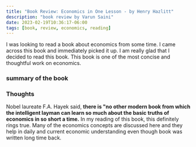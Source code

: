 ```yaml
---
title: "Book Review: Economics in One Lesson - by Henry Hazlitt"
description: "book review by Varun Saini"
date: 2023-02-19T10:36:17-06:00
tags: [book, review, economics, reading]
---
```


I was looking to read a book about economics from some time. I came across this book and immediately picked it up. I am really glad that I decided to read this book. This book is one of the most concise and thoughtful work on economics.

### summary of the book

### Thoughts

Nobel laureate F.A. Hayek said, **there is "no other modern book from which the intelligent layman can learn so much about the basic truths of economics in so short a time.**
In my reading of this book, this definitely rings true. Many of the economics concepts are discussed here and they help in daily and current economic understanding even though book was written long time back.
